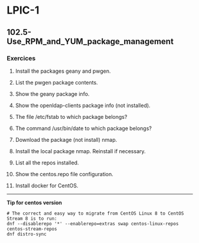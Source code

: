 # LPIC-1


## 102.5-Use_RPM_and_YUM_package_management


### Exercices


1. Install the packages geany and pwgen.

2. List the pwgen package contents.

3. Show the geany package info.

4. Show the openldap-clients package info (not installed).

5. The file /etc/fstab to which package belongs?

6. The command /usr/bin/date to which package belongs?

7. Download the package (not install) nmap.

8. Install the local package nmap. Reinstall if necessary.

9. List all the repos installed.

10. Show the centos.repo file configuration.

11. Install docker for CentOS.

---

**Tip for centos version**

```
# The correct and easy way to migrate from CentOS Linux 8 to CentOS Stream 8 is to run:
dnf --disablerepo '*' --enablerepo=extras swap centos-linux-repos centos-stream-repos
dnf distro-sync
```

